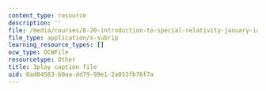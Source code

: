 ```yaml
---
content_type: resource
description: ''
file: /media/courses/8-20-introduction-to-special-relativity-january-iap-2021/0ad04583b0aadd7999e12a033fb76f7a_VOlOArfGRqQ.srt
file_type: application/x-subrip
learning_resource_types: []
ocw_type: OCWFile
resourcetype: Other
title: 3play caption file
uid: 0ad04583-b0aa-dd79-99e1-2a033fb76f7a
---
```

